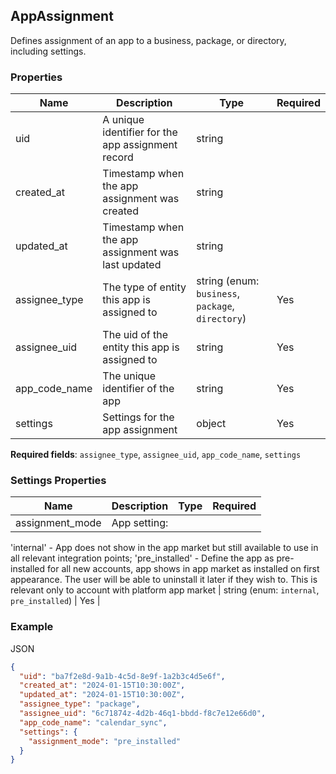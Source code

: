 ## AppAssignment

Defines assignment of an app to a business, package, or directory, including settings.

### Properties

| Name | Description | Type | Required |
| --- | --- | --- | --- |
| uid | A unique identifier for the app assignment record | string |  |
| created_at | Timestamp when the app assignment was created | string |  |
| updated_at | Timestamp when the app assignment was last updated | string |  |
| assignee_type | The type of entity this app is assigned to | string (enum: `business`, `package`, `directory`) | Yes |
| assignee_uid | The uid of the entity this app is assigned to | string | Yes |
| app_code_name | The unique identifier of the app | string | Yes |
| settings | Settings for the app assignment | object | Yes |

**Required fields**: `assignee_type`, `assignee_uid`, `app_code_name`, `settings`

### Settings Properties

| Name | Description | Type | Required |
| --- | --- | --- | --- |
| assignment_mode | App setting:
 'internal' - App does not show in the app market but still available to use in all relevant integration points;
 'pre_installed' - Define the app as pre-installed for all new accounts, app shows in app market as installed on first appearance. The user will be able to uninstall it later if they wish to. This is relevant only to account with platform app market | string (enum: `internal`, `pre_installed`) | Yes |

### Example

JSON

```json
{
  "uid": "ba7f2e8d-9a1b-4c5d-8e9f-1a2b3c4d5e6f",
  "created_at": "2024-01-15T10:30:00Z",
  "updated_at": "2024-01-15T10:30:00Z",
  "assignee_type": "package",
  "assignee_uid": "6c71874z-4d2b-46q1-bbdd-f8c7e12e66d0",
  "app_code_name": "calendar_sync",
  "settings": {
    "assignment_mode": "pre_installed"
  }
}
```